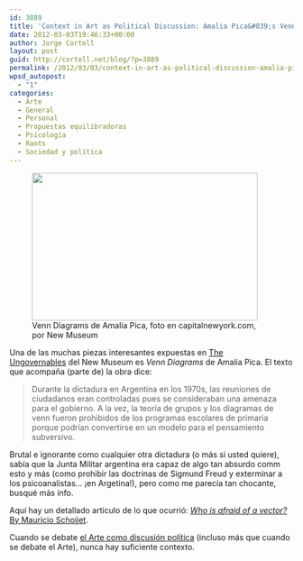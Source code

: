 ```yaml
---
id: 3889
title: 'Context in Art as Political Discussion: Amalia Pica&#039;s Venn Diagrams'
date: 2012-03-03T19:46:33+00:00
author: Jorge Cortell
layout: post
guid: http://cortell.net/blog/?p=3889
permalink: /2012/03/03/context-in-art-as-political-discussion-amalia-picas-venn-diagrams/
wpsd_autopost:
  - "1"
categories:
  - Arte
  - General
  - Personal
  - Propuestas equilibradoras
  - Psicología
  - Rants
  - Sociedad y polí­tica
---
```

<figure style="width: 400px" class="wp-caption aligncenter"><img title="Amalia Pica at New Museum" src="http://www.capitalnewyork.com/files/images/t-rosenberg-venn.jpg" alt="" width="400" height="262" /><figcaption class="wp-caption-text">Venn Diagrams de Amalia Pica, foto en capitalnewyork.com, por New Museum</figcaption></figure> 

Una de las muchas piezas interesantes expuestas en <a title="http://cortell.net/blog/2012/03/the-ungovernables-party-at-new-museum/" href="http://cortell.net/blog/2012/03/the-ungovernables-party-at-new-museum/" target="_blank">The Ungovernables</a> del New Museum es _Venn Diagrams_ de Amalia Pica. El texto que acompaña (parte de) la obra dice:

> Durante la dictadura en Argentina en los 1970s, las reuniones de ciudadanos eran controladas pues se consideraban una amenaza para el gobierno. A la vez, la teoría de grupos y los diagramas de venn fueron prohibidos de los programas escolares de primaria porque podrían convertirse en un modelo para el pensamiento subversivo.

Brutal e ignorante como cualquier otra dictadura (o más si usted quiere), sabía que la Junta Militar argentina era capaz de algo tan absurdo comm esto y más (como prohibir las doctrinas de Sigmund Freud y exterminar a los psicoanalistas&#8230; ¡en Argetina!), pero como me parecía tan chocante, busqué más info.

Aquí hay un detallado artículo de lo que ocurrió: <a title="http://books.google.co.uk/books?id=rQoAAAAAMBAJ&pg=PA60&lpg=PA60&dq=%22argentina%22+dictatorship+%22set+theory%22&source=bl&ots=GmqgZvQDlu&sig=N5yGaPAhvYUdP29UIJh9ZFx8zEs&hl=en&sa=X&ei=0MBGT42YKYmp0QWDtIiMDg&redir_esc=y#v=onepage&q&f=false" href="http://books.google.co.uk/books?id=rQoAAAAAMBAJ&pg=PA60&lpg=PA60&dq=%22argentina%22+dictatorship+%22set+theory%22&source=bl&ots=GmqgZvQDlu&sig=N5yGaPAhvYUdP29UIJh9ZFx8zEs&hl=en&sa=X&ei=0MBGT42YKYmp0QWDtIiMDg&redir_esc=y#v=onepage&q&f=false" target="_blank"><em>Who is afraid of a vector?</em> By Mauricio Schoijet</a>.

Cuando se debate <a title="http://www.capitalnewyork.com/article/culture/2012/02/5290152/%E2%80%98-ungovernables%E2%80%99-more-serious-and-political-its-predecessor-still-ha?page=all" href="http://www.capitalnewyork.com/article/culture/2012/02/5290152/%E2%80%98-ungovernables%E2%80%99-more-serious-and-political-its-predecessor-still-ha?page=all" target="_blank">el Arte como discusión política</a> (incluso más que cuando se debate el Arte), nunca hay suficiente contexto.